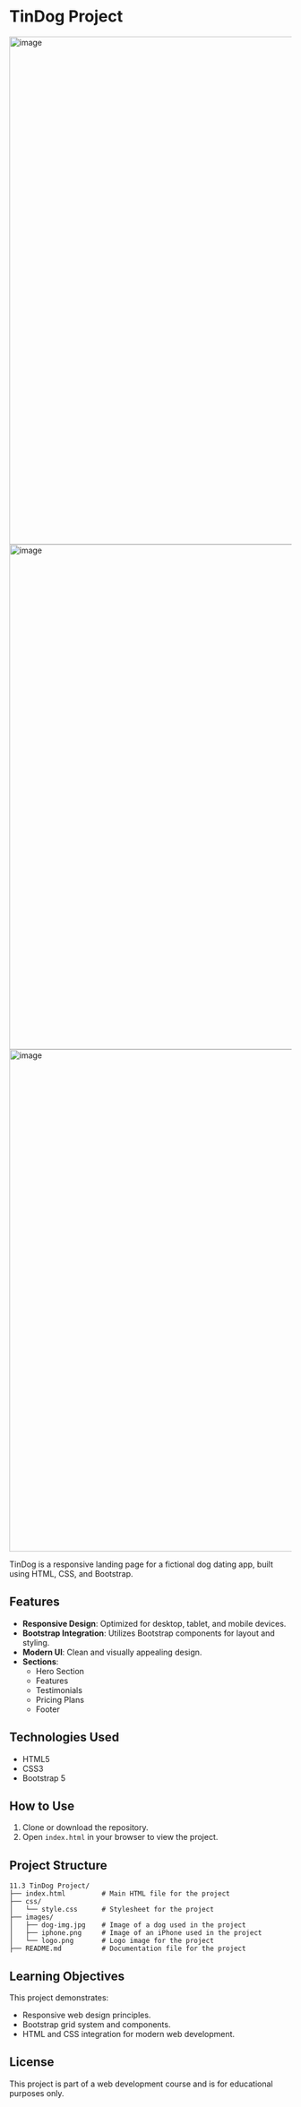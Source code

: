# TinDog Project

<img width="1900" height="907" alt="image" src="https://github.com/user-attachments/assets/cd7b2edd-f4eb-4f0f-8bff-60eab642dc51" />
<img width="1900" height="902" alt="image" src="https://github.com/user-attachments/assets/2dd416d2-e7b3-4e6b-bfe3-81c67b849241" />
<img width="1897" height="897" alt="image" src="https://github.com/user-attachments/assets/76ecd760-a7a6-4555-99ae-6af4655998b4" />



TinDog is a responsive landing page for a fictional dog dating app, built using HTML, CSS, and Bootstrap.

## Features

- **Responsive Design**: Optimized for desktop, tablet, and mobile devices.
- **Bootstrap Integration**: Utilizes Bootstrap components for layout and styling.
- **Modern UI**: Clean and visually appealing design.
- **Sections**:
  - Hero Section
  - Features
  - Testimonials
  - Pricing Plans
  - Footer

## Technologies Used

- HTML5
- CSS3
- Bootstrap 5

## How to Use

1. Clone or download the repository.
2. Open `index.html` in your browser to view the project.

## Project Structure

```
11.3 TinDog Project/
├── index.html         # Main HTML file for the project
├── css/
│   └── style.css      # Stylesheet for the project
├── images/
│   ├── dog-img.jpg    # Image of a dog used in the project
│   ├── iphone.png     # Image of an iPhone used in the project
│   └── logo.png       # Logo image for the project
├── README.md          # Documentation file for the project
```

## Learning Objectives

This project demonstrates:
- Responsive web design principles.
- Bootstrap grid system and components.
- HTML and CSS integration for modern web development.

## License

This project is part of a web development course and is for educational purposes only.
